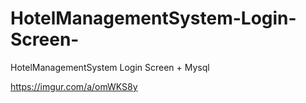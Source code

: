 # HotelManagementSystem-Login-Screen-
HotelManagementSystem Login Screen + Mysql 


https://imgur.com/a/omWKS8y
